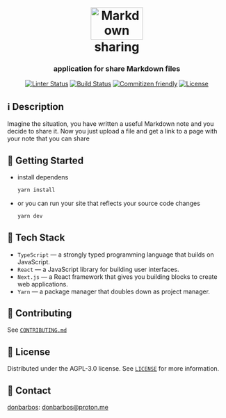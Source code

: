 <!-- Original file: https://upload.wikimedia.org/wikipedia/commons/d/d9/Markdown.png -->
<h1 align="center">
  <a href="https://md-share.netlify.app">
    <img alt="Markdown" src="./src/images/icon.png" width="120" height="74" /><br/>
  </a>
  sharing
</h1>

<h3 align="center">
  application for share Markdown files
</h3>

<p align="center">
  <a href="https://github.com/donBarbos/md-share/actions/workflows/lint.yml"><img alt="Linter Status" src="https://img.shields.io/github/workflow/status/donBarbos/md-share/Lint?label=lint"></a>
  <a href="https://github.com/donBarbos/md-share/actions/workflows/build.yml"><img alt="Build Status" src="https://img.shields.io/github/workflow/status/donBarbos/md-share/Build?label=build"></a>
  <a href="http://commitizen.github.io/cz-cli/"><img alt="Commitizen friendly" src="https://img.shields.io/badge/commitizen-friendly-brightgreen.svg"></a>
  <a href="https://github.com/donBarbos/md-share/blob/master/LICENSE"><img src="https://img.shields.io/badge/License-AGPL_v3-blue.svg" alt="License"></a>
</p>

## ℹ️ Description

Imagine the situation, you have written a useful Markdown note and you decide to share it. Now you just upload a file and get a link to a page with your note that you can share

## 🚀 Getting Started

* install dependens
    ```bash
    yarn install
    ```

* or you can run your site that reflects your source code changes
    ```bash
    yarn dev
    ```

## 🔧 Tech Stack

* `TypeScript` — a strongly typed programming language that builds on JavaScript.
* `React` — a JavaScript library for building user interfaces.
* `Next.js` — a React framework that gives you building blocks to create web applications.
* `Yarn` — a package manager that doubles down as project manager.

## 🤝 Contributing

See [`CONTRIBUTING.md`](./CONTRIBUTING.md)

## 📝 License

Distributed under the AGPL-3.0 license. See [`LICENSE`](./LICENSE) for more information.

## 📢 Contact

[donbarbos](https://github.com/donBarbos): donbarbos@proton.me

